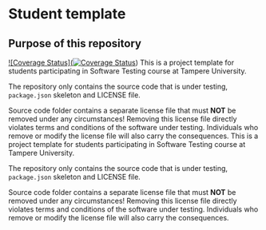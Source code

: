 # Student template

## Purpose of this repository

[![Coverage Status](<a href='https://coveralls.io/github/thbaluch/SATH?branch=main'><img src='https://coveralls.io/repos/github/thbaluch/SATH/badge.svg?branch=main' alt='Coverage Status' /></a>)](https://coveralls.io/github/thbaluch/SATHhttps://coveralls.io/github/thbaluch/SATH )
This is a project template for students participating in Software Testing course
at Tampere University.

The repository only contains the source code that is under testing, `package.json` skeleton
and LICENSE file.

Source code folder contains a separate license file that must **NOT** be removed under any circumstances!
Removing this license file directly violates terms and conditions of the software under testing.
Individuals who remove or modify the license file will also carry the consequences.
This is a project template for students participating in Software Testing course
at Tampere University.

The repository only contains the source code that is under testing, `package.json` skeleton
and LICENSE file.

Source code folder contains a separate license file that must **NOT** be removed under any circumstances!
Removing this license file directly violates terms and conditions of the software under testing.
Individuals who remove or modify the license file will also carry the consequences.
